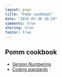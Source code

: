 ```yaml
---
layout: page
title: "Pomm cookbook"
date: "2015-07-30 10:19"
comments: true
sharing: true
footer: true
---
```


## Pomm cookbook
<ul>
    <li><a href="{{ root_url }}{% post_url 2014-11-02-version-naming-convention-version-numbering %}">Version Numbering</a></li>
    <li><a href="{{ root_url }}{% post_url 2014-11-04-coding-standards %}">Coding standards</a></li>
</ul>
